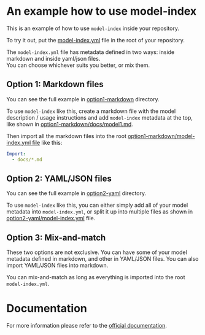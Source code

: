 # An example how to use model-index

This is an example of how to use `model-index` inside your repository. 

To try it out, put the [model-index.yml](model-index.yml) file in the root of your repository. 

The `model-index.yml` file has metadata defined in two ways: inside markdown and inside yaml/json files.  
You can choose whichever suits you better, or mix them. 

## Option 1: Markdown files

You can see the full example in [option1-markdown](option1-markdown) directory. 

To use `model-index` like this, create a markdown file with the model description / usage instructions and
add `model-index` metadata at the top, like shown in [option1-markdown/docs/model1.md](option1_markdown/docs/model1.md). 

Then import all the markdown files into the root [option1-markdown/model-index.yml file](option1-markdown/model-index.yml) like this:

```yaml
Import:
  - docs/*.md
```

## Option 2: YAML/JSON files

You can see the full example in [option2-yaml](option2-yaml) directory.

To use `model-index` like this, you can either simply add all of your model metadata into `model-index.yml`,
or split it up into multiple files as shown in [option2-yaml/model-index.yml](option2-yaml/model-index.yml) file. 

## Option 3: Mix-and-match

These two options are not exclusive. You can have some of your model metadata defined in markdown, and other
in YAML/JSON files. You can also import YAML/JSON files into markdown. 

You can mix-and-match as long as everything is imported into the root `model-index.yml`.

# Documentation

For more information please refer to the [official documentation](https://model-index.readthedocs.io/en/latest/). 